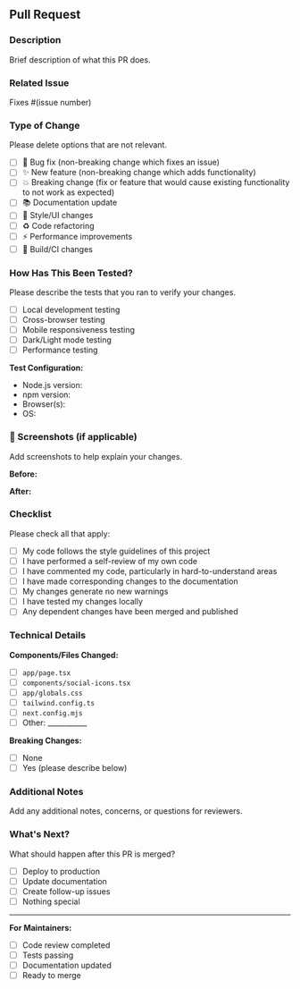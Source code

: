 ## Pull Request

### Description
Brief description of what this PR does.

### Related Issue
Fixes #(issue number)

### Type of Change
Please delete options that are not relevant.

- [ ] 🐛 Bug fix (non-breaking change which fixes an issue)
- [ ] ✨ New feature (non-breaking change which adds functionality)
- [ ] 💥 Breaking change (fix or feature that would cause existing functionality to not work as expected)
- [ ] 📚 Documentation update
- [ ] 🎨 Style/UI changes
- [ ] ♻️ Code refactoring
- [ ] ⚡ Performance improvements
- [ ] 🔧 Build/CI changes

### How Has This Been Tested?
Please describe the tests that you ran to verify your changes.

- [ ] Local development testing
- [ ] Cross-browser testing
- [ ] Mobile responsiveness testing
- [ ] Dark/Light mode testing
- [ ] Performance testing

**Test Configuration:**
- Node.js version: 
- npm version: 
- Browser(s): 
- OS: 

### 📸 Screenshots (if applicable)
Add screenshots to help explain your changes.

**Before:**
<!-- Add before screenshot -->

**After:**
<!-- Add after screenshot -->

### Checklist
Please check all that apply:

- [ ] My code follows the style guidelines of this project
- [ ] I have performed a self-review of my own code
- [ ] I have commented my code, particularly in hard-to-understand areas
- [ ] I have made corresponding changes to the documentation
- [ ] My changes generate no new warnings
- [ ] I have tested my changes locally
- [ ] Any dependent changes have been merged and published

### Technical Details
**Components/Files Changed:**
- [ ] `app/page.tsx`
- [ ] `components/social-icons.tsx`
- [ ] `app/globals.css`
- [ ] `tailwind.config.ts`
- [ ] `next.config.mjs`
- [ ] Other: ___________

**Breaking Changes:**
- [ ] None
- [ ] Yes (please describe below)

### Additional Notes
Add any additional notes, concerns, or questions for reviewers.

### What's Next?
What should happen after this PR is merged?
- [ ] Deploy to production
- [ ] Update documentation
- [ ] Create follow-up issues
- [ ] Nothing special

---

**For Maintainers:**
- [ ] Code review completed
- [ ] Tests passing
- [ ] Documentation updated
- [ ] Ready to merge
